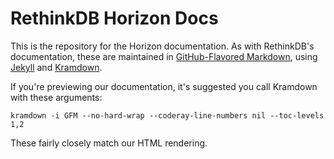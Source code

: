 # RethinkDB Horizon Docs

This is the repository for the Horizon documentation. As with RethinkDB's documentation, these are maintained in [GitHub-Flavored Markdown][GFM], using [Jekyll][] and [Kramdown][].

[GFM]:      https://help.github.com/categories/writing-on-github/
[Jekyll]:   https://jekyllrb.com
[Kramdown]: http://kramdown.gettalong.org

If you're previewing our documentation, it's suggested you call Kramdown with these arguments:

    kramdown -i GFM --no-hard-wrap --coderay-line-numbers nil --toc-levels 1,2

These fairly closely match our HTML rendering.

